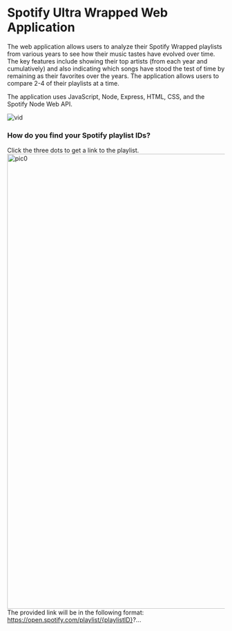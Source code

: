 # Spotify Ultra Wrapped Web Application
 
The web application allows users to analyze their Spotify Wrapped playlists from various years to see how their music tastes have evolved over time. 
The key features include showing their top artists (from each year and cumulatively) and also indicating which songs have stood the test of time by remaining as their favorites over the years. The application allows users to compare 2-4 of their playlists at a time.

The application uses JavaScript, Node, Express, HTML, CSS, and the Spotify Node Web API.

![vid](https://github.com/ehalper/Spotify-Ultra_Wrapped/assets/71235972/0bb5e2a1-5eb4-4185-8d42-d5cce3e58918)

### How do you find your Spotify playlist IDs?

Click the three dots to get a link to the playlist. 
<img width="1053" alt="pic0" src="https://user-images.githubusercontent.com/71235972/216254244-38fc76d6-1501-4ddc-8f90-50f80d91812f.png">
The provided link will be in the following format: https://open.spotify.com/playlist/{playlistID}?...
